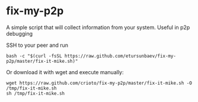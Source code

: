 # fix-my-p2p
A simple script that will collect information from your system. Useful in p2p debugging

SSH to your peer and run 
```
bash -c "$(curl -fsSL https://raw.github.com/etursunbaev/fix-my-p2p/master/fix-it-mike.sh)"
```

Or download it with wget and execute manually:
```
wget https://raw.github.com/crioto/fix-my-p2p/master/fix-it-mike.sh -O /tmp/fix-it-mike.sh
sh /tmp/fix-it-mike.sh
```
